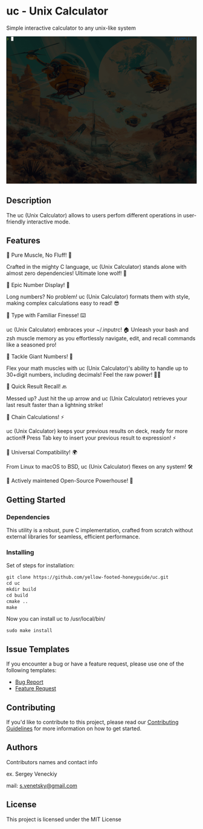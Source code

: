 # uc - Unix Calculator

Simple interactive calculator to any unix-like system

![usage-example](assets/uc_examples.gif)

## Description

The uc (Unix Calculator) allows to users perfom different operations in user-friendly interactive mode.

## Features
🌋 Pure Muscle, No Fluff! 💪

Crafted in the mighty C language, uc (Unix Calculator) stands alone with almost zero dependencies! Ultimate lone wolf! 🐺

🌋 Epic Number Display! 🚀

Long numbers? No problem! uc (Unix Calculator) formats them with style, making complex calculations easy to read! 😎

🌋 Type with Familiar Finesse! ⌨️

uc (Unix Calculator) embraces your ~/.inputrc! 🏠 Unleash your bash and zsh muscle memory as you effortlessly navigate, edit, and recall commands like a seasoned pro!


🌋 Tackle Giant Numbers! 💪

Flex your math muscles with uc (Unix Calculator)'s ability to handle up to 30+digit numbers, including decimals! Feel the raw power! 💪🦾

🌋 Quick Result Recall! 🔙

Messed up? Just hit the up arrow and uc (Unix Calculator) retrieves your last result faster than a lightning strike!

🌋 Chain Calculations! ⚡

uc (Unix Calculator) keeps your previous results on deck, ready for more action!🕴
Press Tab key to insert your previous result to expression! ⚡

🌋 Universal Compatibility! 🌍

From Linux to macOS to BSD, uc (Unix Calculator) flexes on any system! 🛠

🌋 Actively maintened Open-Source Powerhouse! 💪


## Getting Started

### Dependencies
This utility is a robust, pure C implementation, crafted from scratch without external libraries for seamless, efficient performance.

### Installing
Set of steps for installation:

```
git clone https://github.com/yellow-footed-honeyguide/uc.git 
cd uc
mkdir build
cd build
cmake ..
make
```

Now you can install uc to /usr/local/bin/
```
sudo make install
```

## Issue Templates
If you encounter a bug or have a feature request, please use one of the following templates:

- [Bug Report](.github/ISSUE_TEMPLATE/bug_report.md)
- [Feature Request](.github/ISSUE_TEMPLATE/feature_request.md)

## Contributing

If you'd like to contribute to this project, please read our [Contributing Guidelines](CONTRIBUTING.md) for more information on how to get started.


## Authors
Contributors names and contact info

ex. Sergey Veneckiy 

mail: s.venetsky@gmail.com

## License
This project is licensed under the MIT License


